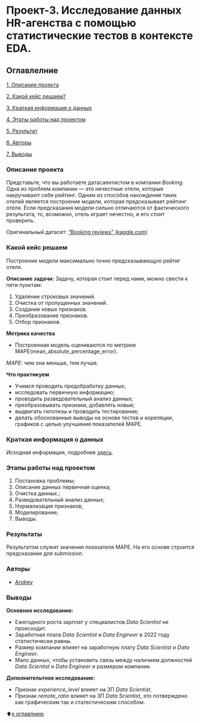 # Проект-3. Исследование данных HR-агенства c помощью статистические тестов в контексте EDA.

## Оглавлелние

[1. Описание проекта](https://github.com/Axewyl/Predict_rating_hotels/blob/master/README.md#Описание-проекта)

[2. Какой кейс решаем?](https://github.com/Axewyl/Predict_rating_hotels/blob/master/README.md#Какой-кейс-решаем)

[3. Краткая информация о данных](https://github.com/Axewyl/Predict_rating_hotels/blob/master/README.md#Краткая-информация-о-данных)

[4. Этапы работы над проектом](https://github.com/Axewyl/Predict_rating_hotels/blob/master/README.md#Этапы-работы-над-проектом)

[5. Результат](https://github.com/Axewyl/Predict_rating_hotels/blob/master/README.md#Результаты)

[6. Авторы](https://github.com/Axewyl/Predict_rating_hotels/blob/master/README.md#Авторы)

[7. Выводы](https://github.com/Axewyl/Predict_rating_hotels/blob/master/README.md#Выводы)

### Описание проекта

Представьте, что вы работаете датасаентистом в компании _Booking_. Одна из проблем компании — это нечестные отели, которые накручивают себе рейтинг. Одним из способов нахождения таких отелей является построение модели, которая предсказывает рейтинг отеля. Если предсказания модели сильно отличаются от фактического результата, то, возможно, отель играет нечестно, и его стоит проверить.

Оригинальный датасет: [“Booking reviews” (kaggle.com)](https://www.kaggle.com/competitions/sf-booking/data)

### Какой кейс решаем

Построение модели максимально точно предсказывающую рейтиг отеля.

**Описание задачи:**
Задачу, которая стоит перед нами, можно свести к пяти пунктам:

1. Удаление строковых значений.
2. Очистка от пропущенных значений.
3. Создание новых признаков.
4. Преобразование признаков.
5. Отбор признаков.

**Метрика качества**

- Построенная модель оцениваются по метрике MAPE(mean_absolute_percentage_error).

_MAPE_: чем она меньше, тем лучше.

**Что практикуем**

- Учимся проводить предобработку данных;
- исследовать первичную информацию;
- проводить разведовательный анализ данных;
- преобразовывать признаки, добавлять новые;
- выдвигать гипотизы и проводить тестирование;
- делать обоснованные выводы на основе тестов и кореляции, графиков с целью улучшения показателей MAPE.

### Краткая информация о данных

Исходная информация, подробнее [здесь](https://www.kaggle.com/competitions/sf-booking).

### Этапы работы над проектом

1. Постановка проблемы;
2. Описание данных первичная оценка;
3. Очистка данных.;
4. Разведовательный анализ данных;
5. Нормализация признаков;
6. Моделирование;
7. Выводы.

### Результаты

Результатом служит значения показателя MAPE. На его основе строится предсказания для _submission_.

### Авторы

- [Andrey](https://t.me/Axewyl)

### Выводы

**Основное исследование:**

- Ежегодного роста зарплат у специалистов _Data Scientist_ не происходит.
- Заработная плата _Data Scientist_ и _Data Engineer_ в 2022 году статистически равны.
- Размер компании влияет на заработную плату _Data Scientist_ и _Data Engineer_.
- Мало данных, чтобы установить связь между наличием должностей _Data Scientist_ и _Data Engineer_ и размером компании.

**Дополнительтное исследование:**

- Признак _experience_level_ влияет на ЗП _Data Scientist_.
- Признак _remote_ratio_ влияет на ЗП _Data Scientist_, это потверждено как графическим так и статестическим способом.

:arrow_up:[к оглавлнию](https://github.com/Axewyl/HR-Agency-Research/blob/master/README.md#Оглавлелние)
